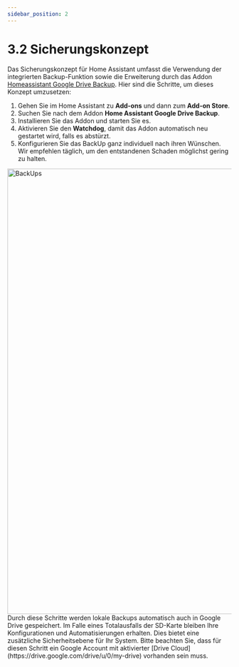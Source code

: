 ```yaml
---
sidebar_position: 2
---
```


# 3.2 Sicherungskonzept

Das Sicherungskonzept für Home Assistant umfasst die Verwendung der integrierten Backup-Funktion sowie die Erweiterung durch das Addon [Homeassistant Google Drive Backup](https://github.com/sabeechen/hassio-google-drive-backup). Hier sind die Schritte, um dieses Konzept umzusetzen:

1. Gehen Sie im Home Assistant zu **Add-ons** und dann zum **Add-on Store**.
2. Suchen Sie nach dem Addon **Home Assistant Google Drive Backup**.
3. Installieren Sie das Addon und starten Sie es.
4. Aktivieren Sie den **Watchdog**, damit das Addon automatisch neu gestartet wird, falls es abstürzt.
5. Konfigurieren Sie das BackUp ganz individuell nach ihren Wünschen. Wir empfehlen täglich, um den entstandenen Schaden möglichst gering zu halten.
<img src="/img/backups.png" alt="BackUps" width="1000"/>
Durch diese Schritte werden lokale Backups automatisch auch in Google Drive gespeichert. Im Falle eines Totalausfalls der SD-Karte bleiben Ihre Konfigurationen und Automatisierungen erhalten. Dies bietet eine zusätzliche Sicherheitsebene für Ihr System.
Bitte beachten Sie, dass für diesen Schritt ein Google Account mit aktivierter [Drive Cloud](https://drive.google.com/drive/u/0/my-drive) vorhanden sein muss.
